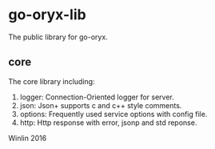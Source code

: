 # go-oryx-lib

The public library for go-oryx.

## core

The core library including:

1. logger: Connection-Oriented logger for server.
1. json: Json+ supports c and c++ style comments.
1. options: Frequently used service options with config file.
1. http: Http response with error, jsonp and std reponse.

Winlin 2016
